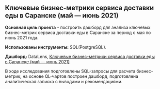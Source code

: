 <div> 

## Ключевые бизнес-метрики сервиса доставки еды в Саранске (май — июнь 2021)
  
**Основная цель проекта** - построить дашборд для анализа ключевых бизнес-метрик сервиса доставки еды в Саранске за период с мая по июнь 2021 года.

**Использованы инструменты:** SQL(PostgreSQL).

**Дашборд:** DataLens, [Ключевые бизнес-метрики сервиса доставки еды в Саранске (май — июнь 2021)](https://datalens.yandex/mwudgk84jofc8)

В ходе исследования подготовлены SQL-запросы для расчета бизнес-метрик, на основе QL-чартов построен дашборд, подготовлена аналитическая записка с выводами и рекомендациями.

 </div>
